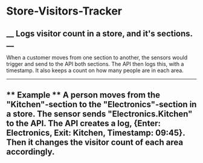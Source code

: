 # Store-Visitors-Tracker
__ Logs visitor count in a store, and it's sections. __
---
When a customer moves from one section to another, the sensors would trigger and send to the API both sections.
The API then logs this, with a timestamp. It also keeps a count on how many people are in each area.

---
** Example **
A person moves from the "Kitchen"-section to the "Electronics"-section in a store. 
The sensor sends "Electronics.Kitchen" to the API. 
The API creates a log, {Enter: Electronics, Exit: Kitchen, Timestamp: 09:45}.
Then it changes the visitor count of each area accordingly.
---
